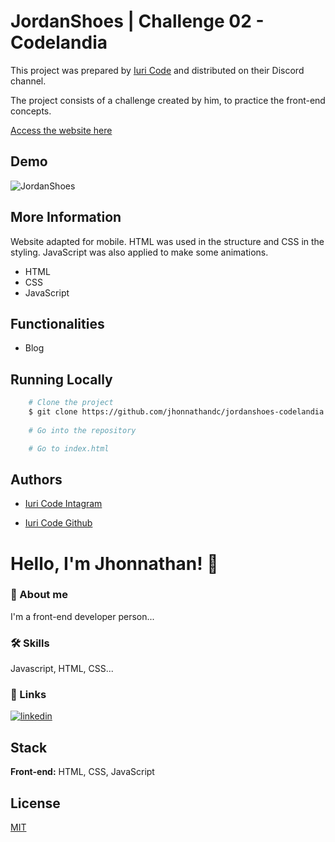 
# JordanShoes | Challenge 02 - Codelandia

This project was prepared by [Iuri Code](https://www.instagram.com/iuricode/) and distributed on their Discord channel.

The project consists of a challenge created by him, to practice the front-end concepts.

[Access the website here](https://jhonnathan-jordanshoes.netlify.app)
## Demo

![JordanShoes](https://user-images.githubusercontent.com/82620787/171305813-ef052e7e-bdc6-4a51-9846-8e3570ad1da7.png)
## More Information

Website adapted for mobile. HTML was used in the structure and CSS in the styling. JavaScript was also applied to make some animations.
- HTML
- CSS
- JavaScript
## Functionalities

- Blog
## Running Locally



```bash
    # Clone the project
    $ git clone https://github.com/jhonnathandc/jordanshoes-codelandia
    
    # Go into the repository

    # Go to index.html
```


## Authors

- [Iuri Code Intagram](https://www.instagram.com/iuricode/)

- [Iuri Code Github](https://github.com/iuricode)


# Hello, I'm Jhonnathan! 👋


### 🚀 About me
I'm a front-end developer person...

### 🛠 Skills
Javascript, HTML, CSS...


### 🔗 Links
[![linkedin](https://img.shields.io/badge/linkedin-0A66C2?style=for-the-badge&logo=linkedin&logoColor=white)](https://www.linkedin.com/in/jhonnathan-cora-6427661b0/)


## Stack

**Front-end:** HTML, CSS, JavaScript

## License

[MIT](https://choosealicense.com/licenses/mit/)
